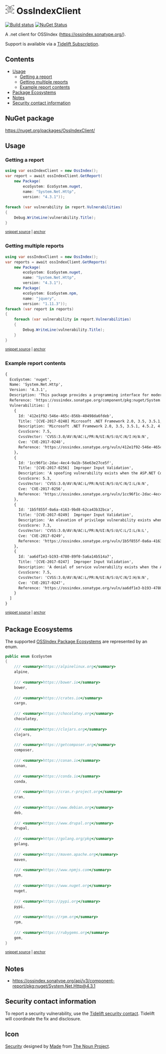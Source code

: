 <!--
GENERATED FILE - DO NOT EDIT
This file was generated by [MarkdownSnippets](https://github.com/SimonCropp/MarkdownSnippets).
Source File: /readme.source.md
To change this file edit the source file and then run MarkdownSnippets.
-->

# <img src="/src/icon.png" height="30px"> OssIndexClient

[![Build status](https://ci.appveyor.com/api/projects/status/41kf6ll7dbad35px?svg=true)](https://ci.appveyor.com/project/SimonCropp/ossindexclient)
[![NuGet Status](https://img.shields.io/nuget/v/OssIndexClient.svg)](https://www.nuget.org/packages/OssIndexClient/)

A .net client for OSSIndex (https://ossindex.sonatype.org/).

Support is available via a [Tidelift Subscription](https://tidelift.com/subscription/pkg/nuget-ossindexclient?utm_source=nuget-ossindexclient&utm_medium=referral&utm_campaign=enterprise).

<!-- toc -->
## Contents

  * [Usage](#usage)
    * [Getting a report](#getting-a-report)
    * [Getting multiple reports](#getting-multiple-reports)
    * [Example report contents](#example-report-contents)
  * [Package Ecosystems](#package-ecosystems)
  * [Notes](#notes)
  * [Security contact information](#security-contact-information)<!-- endtoc -->


## NuGet package

https://nuget.org/packages/OssIndexClient/


## Usage

### Getting a report

<!-- snippet: GetReport -->
<a id='snippet-getreport'/></a>
```cs
using var ossIndexClient = new OssIndex();
var report = await ossIndexClient.GetReport(
    new Package(
        ecoSystem: EcoSystem.nuget,
        name: "System.Net.Http",
        version: "4.3.1"));

foreach (var vulnerability in report.Vulnerabilities)
{
    Debug.WriteLine(vulnerability.Title);
}
```
<sup><a href='/src/Tests/Tests.cs#L61-L74' title='File snippet `getreport` was extracted from'>snippet source</a> | <a href='#snippet-getreport' title='Navigate to start of snippet `getreport`'>anchor</a></sup>
<!-- endsnippet -->


### Getting multiple reports

<!-- snippet: GetReports -->
<a id='snippet-getreports'/></a>
```cs
using var ossIndexClient = new OssIndex();
var reports = await ossIndexClient.GetReports(
    new Package(
        ecoSystem: EcoSystem.nuget,
        name: "System.Net.Http",
        version: "4.3.1"),
    new Package(
        ecoSystem: EcoSystem.npm,
        name: "jquery",
        version: "1.11.3"));
foreach (var report in reports)
{
    foreach (var vulnerability in report.Vulnerabilities)
    {
        Debug.WriteLine(vulnerability.Title);
    }
}
```
<sup><a href='/src/Tests/Tests.cs#L30-L50' title='File snippet `getreports` was extracted from'>snippet source</a> | <a href='#snippet-getreports' title='Navigate to start of snippet `getreports`'>anchor</a></sup>
<!-- endsnippet -->


### Example report contents

<!-- snippet: Tests.GetReport.verified.txt -->
<a id='snippet-Tests.GetReport.verified.txt'/></a>
```txt
{
  EcoSystem: 'nuget',
  Name: 'System.Net.Http',
  Version: '4.3.1',
  Description: 'This package provides a programming interface for modern HTTP applications. This package includes HttpClient for sending requests over HTTP, as well as HttpRequestMessage and HttpResponseMessage for processing HTTP messages.',
  Reference: 'https://ossindex.sonatype.org/component/pkg:nuget/System.Net.Http@4.3.1',
  Vulnerabilities: [
    {
      Id: '412e1f92-546e-465c-856b-40498da6fdeb',
      Title: '[CVE-2017-0248] Microsoft .NET Framework 2.0, 3.5, 3.5.1, 4.5.2, 4.6, 4.6.1, 4.6.2 and 4.7 allow...',
      Description: 'Microsoft .NET Framework 2.0, 3.5, 3.5.1, 4.5.2, 4.6, 4.6.1, 4.6.2 and 4.7 allow an attacker to bypass Enhanced Security Usage taggings when they present a certificate that is invalid for a specific use, aka ".NET Security Feature Bypass Vulnerability."',
      CvssScore: 7.5,
      CvssVector: 'CVSS:3.0/AV:N/AC:L/PR:N/UI:N/S:U/C:N/I:H/A:N',
      Cve: 'CVE-2017-0248',
      Reference: 'https://ossindex.sonatype.org/vuln/412e1f92-546e-465c-856b-40498da6fdeb'
    },
    {
      Id: '1cc96f1c-2dac-4ec4-9a1b-56e63e27ce5f',
      Title: '[CVE-2017-0256]  Improper Input Validation',
      Description: 'A spoofing vulnerability exists when the ASP.NET Core fails to properly sanitize web requests.',
      CvssScore: 5.3,
      CvssVector: 'CVSS:3.0/AV:N/AC:L/PR:N/UI:N/S:U/C:N/I:L/A:N',
      Cve: 'CVE-2017-0256',
      Reference: 'https://ossindex.sonatype.org/vuln/1cc96f1c-2dac-4ec4-9a1b-56e63e27ce5f'
    },
    {
      Id: '1b5f855f-0a6a-4163-9bd8-62ca43b32bca',
      Title: '[CVE-2017-0249]  Improper Input Validation',
      Description: 'An elevation of privilege vulnerability exists when the ASP.NET Core fails to properly sanitize web requests.',
      CvssScore: 7.3,
      CvssVector: 'CVSS:3.0/AV:N/AC:L/PR:N/UI:N/S:U/C:L/I:L/A:L',
      Cve: 'CVE-2017-0249',
      Reference: 'https://ossindex.sonatype.org/vuln/1b5f855f-0a6a-4163-9bd8-62ca43b32bca'
    },
    {
      Id: 'aa6df1e3-b193-4780-89f0-5a6a14b514a7',
      Title: '[CVE-2017-0247]  Improper Input Validation',
      Description: 'A denial of service vulnerability exists when the ASP.NET Core fails to properly validate web requests. NOTE: Microsoft has not commented on third-party claims that the issue is that the TextEncoder.EncodeCore function in the System.Text.Encodings.Web package in ASP.NET Core Mvc before 1.0.4 and 1.1.x before 1.1.3 allows remote attackers to cause a denial of service by leveraging failure to properly calculate the length of 4-byte characters in the Unicode Non-Character range.',
      CvssScore: 7.5,
      CvssVector: 'CVSS:3.0/AV:N/AC:L/PR:N/UI:N/S:U/C:N/I:H/A:N',
      Cve: 'CVE-2017-0247',
      Reference: 'https://ossindex.sonatype.org/vuln/aa6df1e3-b193-4780-89f0-5a6a14b514a7'
    }
  ]
}
```
<sup><a href='/src/Tests/Tests.GetReport.verified.txt#L1-L45' title='File snippet `Tests.GetReport.verified.txt` was extracted from'>snippet source</a> | <a href='#snippet-Tests.GetReport.verified.txt' title='Navigate to start of snippet `Tests.GetReport.verified.txt`'>anchor</a></sup>
<!-- endsnippet -->


## Package Ecosystems

The supported [OSSIndex Package Ecosystems](https://ossindex.sonatype.org/doc/coordinates) are represented by an enum.

<!-- snippet: EcoSystem -->
<a id='snippet-ecosystem'/></a>
```cs
public enum EcoSystem
{
    /// <summary>https://alpinelinux.org</summary>
    alpine,

    /// <summary>https://bower.io</summary>
    bower,

    /// <summary>https://crates.io</summary>
    cargo,

    /// <summary>https://chocolatey.org</summary>
    chocolatey,

    /// <summary>https://clojars.org</summary>
    clojars,

    /// <summary>https://getcomposer.org</summary>
    composer,

    /// <summary>https://conan.io</summary>
    conan,

    /// <summary>https://conda.io</summary>
    conda,

    /// <summary>https://cran.r-project.org</summary>
    cran,

    /// <summary>https://www.debian.org</summary>
    deb,

    /// <summary>https://www.drupal.org</summary>
    drupal,

    /// <summary>https://golang.org/pkg</summary>
    golang,

    /// <summary>https://maven.apache.org</summary>
    maven,

    /// <summary>https://www.npmjs.com</summary>
    npm,

    /// <summary>https://www.nuget.org</summary>
    nuget,

    /// <summary>https://pypi.org</summary>
    pypi,

    /// <summary>https://rpm.org</summary>
    rpm,

    /// <summary>https://rubygems.org</summary>
    gem,
}
```
<sup><a href='/src/OssIndexClient/EcoSystem.cs#L7-L66' title='File snippet `ecosystem` was extracted from'>snippet source</a> | <a href='#snippet-ecosystem' title='Navigate to start of snippet `ecosystem`'>anchor</a></sup>
<!-- endsnippet -->


## Notes

 * https://ossindex.sonatype.org/api/v3/component-report/pkg:nuget/System.Net.Http@4.3.1


## Security contact information

To report a security vulnerability, use the [Tidelift security contact](https://tidelift.com/security). Tidelift will coordinate the fix and disclosure.


## Icon

[Security](https://thenounproject.com/term/security/1264523/) designed by [Made](https://thenounproject.com/elki/) from [The Noun Project](https://thenounproject.com/creativepriyanka).
